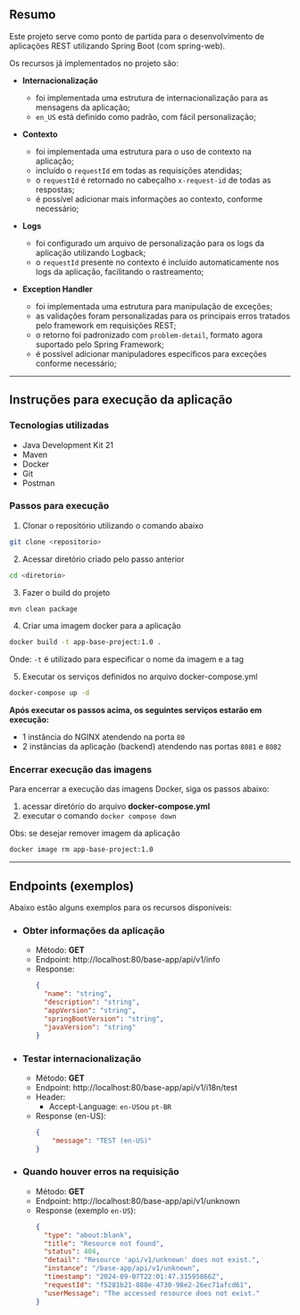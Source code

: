## Resumo

Este projeto serve como ponto de partida para o desenvolvimento de aplicações REST utilizando Spring Boot (com spring-web).

Os recursos já implementados no projeto são:

- **Internacionalização**
  - foi implementada uma estrutura de internacionalização para as mensagens da aplicação;
  - `en_US` está definido como padrão, com fácil personalização;

- **Contexto**
  - foi implementada uma estrutura para o uso de contexto na aplicação;
  - incluído o `requestId` em todas as requisições atendidas;
  - o `requestId` é retornado no cabeçalho `x-request-id` de todas as respostas;
  - é possível adicionar mais informações ao contexto, conforme necessário;

- **Logs**
  - foi configurado um arquivo de personalização para os logs da aplicação utilizando Logback;
  - o `requestId` presente no contexto é incluído automaticamente nos logs da aplicação, facilitando o rastreamento;

- **Exception Handler**
  - foi implementada uma estrutura para manipulação de exceções;
  - as validações foram personalizadas para os principais erros tratados pelo framework em requisições REST;
  - o retorno foi padronizado com `problem-detail`, formato agora suportado pelo Spring Framework;
  - é possível adicionar manipuladores específicos para exceções conforme necessário;

---

## Instruções para execução da aplicação

### Tecnologias utilizadas
- Java Development Kit 21
- Maven
- Docker
- Git
- Postman

### Passos para execução
1. Clonar o repositório utilizando o comando abaixo  
```sh
git clone <repositorio>
```

2. Acessar diretório criado pelo passo anterior  
```sh
cd <diretorio>
``` 

3. Fazer o build do projeto  
```sh
mvn clean package
```

4. Criar uma imagem docker para a aplicação  
```sh
docker build -t app-base-project:1.0 .
```
Onde: `-t` é utilizado para especificar o nome da imagem e a tag  

5. Executar os serviços definidos no arquivo docker-compose.yml  
```sh
docker-compose up -d
```

**Após executar os passos acima, os seguintes serviços estarão em execução:**
- 1 instância do NGINX atendendo na porta `80`
- 2 instâncias da aplicação (backend) atendendo nas portas `8081` e `8082`

### Encerrar execução das imagens  
Para encerrar a execução das imagens Docker, siga os passos abaixo:
1. acessar diretório do arquivo **docker-compose.yml**  
2. executar o comando `docker compose down`

Obs: se desejar remover imagem da aplicação  
```sh
docker image rm app-base-project:1.0  
```
---

## Endpoints (exemplos)

Abaixo estão alguns exemplos para os recursos disponíveis:

- ### Obter informações da aplicação
    - Método: **GET**
    - Endpoint: http://localhost:80/base-app/api/v1/info
    - Response:
      ```json
      {
        "name": "string",
        "description": "string",
        "appVersion": "string",
        "springBootVersion": "string",
        "javaVersion": "string"
      }
      ```

- ### Testar internacionalização
  - Método: **GET**  
  - Endpoint: http://localhost:80/base-app/api/v1/i18n/test
  - Header:
    - Accept-Language: `en-US`ou `pt-BR`
  - Response (en-US): 
    ```json
    {
        "message": "TEST (en-US)"
    }
    ```

- ### Quando houver erros na requisição
  - Método: **GET**  
  - Endpoint: http://localhost:80/base-app/api/v1/unknown  
  - Response (exemplo `en-US`):
    ```json
    {
      "type": "about:blank",
      "title": "Resource not found",
      "status": 404,
      "detail": "Resource 'api/v1/unknown' does not exist.",
      "instance": "/base-app/api/v1/unknown",
      "timestamp": "2024-09-07T22:01:47.31595866Z",
      "requestId": "f5281b21-888e-4730-98e2-26ec71afcd61",
      "userMessage": "The accessed resource does not exist."
    }
    ```